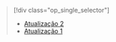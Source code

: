 > [!div class="op_single_selector"]
> * [Atualização 2](../articles/storsimple/storsimple-deployment-walkthrough-gov-u2.md)
> * [Atualização 1](../articles/storsimple/storsimple-deployment-walkthrough-gov.md)
> 
> 


